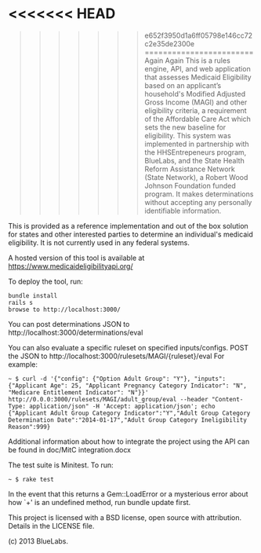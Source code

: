 <<<<<<< HEAD
=======
>>>>>>> e652f3950d1a6ff05798e146cc72c2e35de2300e
========================
Again Again
This is a rules engine, API, and web application that assesses Medicaid Eligibility based on an applicant’s household's Modified Adjusted Gross Income (MAGI) and other eligibility criteria, a requirement of the Affordable Care Act which sets the new baseline for eligibility. This system was implemented in partnership with the HHSEntrepeneurs program, BlueLabs, and the State Health Reform Assistance Network (State Network), a Robert Wood Johnson Foundation funded program. It makes determinations without accepting any personally identifiable information. 

This is provided as a reference implementation and out of the box solution for states and other interested parties to determine an individual's medicaid eligibility. It is not currently used in any federal systems. 

A hosted version of this tool is available at https://www.medicaideligibilityapi.org/ 

To deploy the tool, run:
```
bundle install
rails s
browse to http://localhost:3000/
```

You can post determinations JSON to http://localhost:3000/determinations/eval

You can also evaluate a specific ruleset on specified inputs/configs. POST the JSON to http://localhost:3000/rulesets/MAGI/{ruleset}/eval For example:
```
~ $ curl -d '{"config": {"Option Adult Group": "Y"}, "inputs":{"Applicant Age": 25, "Applicant Pregnancy Category Indicator": "N", "Medicare Entitlement Indicator": "N"}}' http://0.0.0:3000/rulesets/MAGI/adult_group/eval --header "Content-Type: application/json" -H 'Accept: application/json'; echo
{"Applicant Adult Group Category Indicator":"Y","Adult Group Category Determination Date":"2014-01-17","Adult Group Category Ineligibility Reason":999}
```

Additional information about how to integrate the project using the API can be found in doc/MitC integration.docx

The test suite is Minitest. To run: 
```
~ $ rake test
```
In the event that this returns a Gem::LoadError or a mysterious error about how `+' is an undefined method, run bundle update first.

This project is licensed with a BSD license, open source with attribution. Details in the LICENSE file.

(c) 2013 BlueLabs. 
